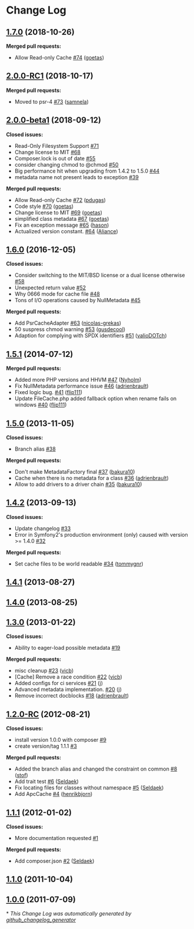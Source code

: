 # Change Log

## [1.7.0](https://github.com/schmittjoh/metadata/tree/1.7.0) (2018-10-26)
**Merged pull requests:**

- Allow Read-only Cache [\#74](https://github.com/schmittjoh/metadata/pull/74) ([goetas](https://github.com/goetas))

## [2.0.0-RC1](https://github.com/schmittjoh/metadata/tree/2.0.0-RC1) (2018-10-17)
**Merged pull requests:**

- Moved to psr-4 [\#73](https://github.com/schmittjoh/metadata/pull/73) ([samnela](https://github.com/samnela))

## [2.0.0-beta1](https://github.com/schmittjoh/metadata/tree/2.0.0-beta1) (2018-09-12)
**Closed issues:**

- Read-Only Filesystem Support [\#71](https://github.com/schmittjoh/metadata/issues/71)
- Change license to MIT [\#68](https://github.com/schmittjoh/metadata/issues/68)
- Composer.lock is out of date [\#55](https://github.com/schmittjoh/metadata/issues/55)
- consider changing chmod to @chmod [\#50](https://github.com/schmittjoh/metadata/issues/50)
- Big performance hit when upgrading from 1.4.2 to 1.5.0 [\#44](https://github.com/schmittjoh/metadata/issues/44)
- metadata name not present leads to exception [\#39](https://github.com/schmittjoh/metadata/issues/39)

**Merged pull requests:**

- Allow Read-only Cache [\#72](https://github.com/schmittjoh/metadata/pull/72) ([pdugas](https://github.com/pdugas))
- Code style  [\#70](https://github.com/schmittjoh/metadata/pull/70) ([goetas](https://github.com/goetas))
- Change license to MIT [\#69](https://github.com/schmittjoh/metadata/pull/69) ([goetas](https://github.com/goetas))
- simplified class metadata  [\#67](https://github.com/schmittjoh/metadata/pull/67) ([goetas](https://github.com/goetas))
- Fix an exception message [\#65](https://github.com/schmittjoh/metadata/pull/65) ([hason](https://github.com/hason))
- Actualized version constant. [\#64](https://github.com/schmittjoh/metadata/pull/64) ([Aliance](https://github.com/Aliance))

## [1.6.0](https://github.com/schmittjoh/metadata/tree/1.6.0) (2016-12-05)
**Closed issues:**

- Consider switching to the MIT/BSD license or a dual license otherwise [\#58](https://github.com/schmittjoh/metadata/issues/58)
- Unexpected return value [\#52](https://github.com/schmittjoh/metadata/issues/52)
- Why 0666 mode for cache file [\#48](https://github.com/schmittjoh/metadata/issues/48)
- Tons of I/O operations caused by NullMetadata [\#45](https://github.com/schmittjoh/metadata/issues/45)

**Merged pull requests:**

- Add PsrCacheAdapter [\#63](https://github.com/schmittjoh/metadata/pull/63) ([nicolas-grekas](https://github.com/nicolas-grekas))
- 50 suspress chmod warning [\#53](https://github.com/schmittjoh/metadata/pull/53) ([gusdecool](https://github.com/gusdecool))
- Adaption for complying with SPDX identifiers [\#51](https://github.com/schmittjoh/metadata/pull/51) ([valioDOTch](https://github.com/valioDOTch))

## [1.5.1](https://github.com/schmittjoh/metadata/tree/1.5.1) (2014-07-12)
**Merged pull requests:**

- Added more PHP versions and HHVM [\#47](https://github.com/schmittjoh/metadata/pull/47) ([Nyholm](https://github.com/Nyholm))
- Fix NullMetadata performance issue [\#46](https://github.com/schmittjoh/metadata/pull/46) ([adrienbrault](https://github.com/adrienbrault))
- Fixed logic bug. [\#41](https://github.com/schmittjoh/metadata/pull/41) ([flip111](https://github.com/flip111))
- Update FileCache.php added fallback option when rename fails on windows [\#40](https://github.com/schmittjoh/metadata/pull/40) ([flip111](https://github.com/flip111))

## [1.5.0](https://github.com/schmittjoh/metadata/tree/1.5.0) (2013-11-05)
**Closed issues:**

- Branch alias [\#38](https://github.com/schmittjoh/metadata/issues/38)

**Merged pull requests:**

- Don't make MetadataFactory final [\#37](https://github.com/schmittjoh/metadata/pull/37) ([bakura10](https://github.com/bakura10))
- Cache when there is no metadata for a class [\#36](https://github.com/schmittjoh/metadata/pull/36) ([adrienbrault](https://github.com/adrienbrault))
- Allow to add drivers to a driver chain [\#35](https://github.com/schmittjoh/metadata/pull/35) ([bakura10](https://github.com/bakura10))

## [1.4.2](https://github.com/schmittjoh/metadata/tree/1.4.2) (2013-09-13)
**Closed issues:**

- Update changelog [\#33](https://github.com/schmittjoh/metadata/issues/33)
- Error in Symfony2's production environment \(only\) caused with version \>= 1.4.0 [\#32](https://github.com/schmittjoh/metadata/issues/32)

**Merged pull requests:**

- Set cache files to be world readable [\#34](https://github.com/schmittjoh/metadata/pull/34) ([tommygnr](https://github.com/tommygnr))

## [1.4.1](https://github.com/schmittjoh/metadata/tree/1.4.1) (2013-08-27)
## [1.4.0](https://github.com/schmittjoh/metadata/tree/1.4.0) (2013-08-25)
## [1.3.0](https://github.com/schmittjoh/metadata/tree/1.3.0) (2013-01-22)
**Closed issues:**

- Ability to eager-load possible metadata [\#19](https://github.com/schmittjoh/metadata/issues/19)

**Merged pull requests:**

- misc cleanup [\#23](https://github.com/schmittjoh/metadata/pull/23) ([vicb](https://github.com/vicb))
- \[Cache\] Remove a race condition [\#22](https://github.com/schmittjoh/metadata/pull/22) ([vicb](https://github.com/vicb))
- Added configs for ci services [\#21](https://github.com/schmittjoh/metadata/pull/21) ([j](https://github.com/j))
- Advanced metadata implementation. [\#20](https://github.com/schmittjoh/metadata/pull/20) ([j](https://github.com/j))
- Remove incorrect docblocks [\#18](https://github.com/schmittjoh/metadata/pull/18) ([adrienbrault](https://github.com/adrienbrault))

## [1.2.0-RC](https://github.com/schmittjoh/metadata/tree/1.2.0-RC) (2012-08-21)
**Closed issues:**

- install version 1.0.0 with composer [\#9](https://github.com/schmittjoh/metadata/issues/9)
- create version/tag 1.1.1 [\#3](https://github.com/schmittjoh/metadata/issues/3)

**Merged pull requests:**

- Added the branch alias and changed the constraint on common [\#8](https://github.com/schmittjoh/metadata/pull/8) ([stof](https://github.com/stof))
- Add trait test [\#6](https://github.com/schmittjoh/metadata/pull/6) ([Seldaek](https://github.com/Seldaek))
- Fix locating files for classes without namespace [\#5](https://github.com/schmittjoh/metadata/pull/5) ([Seldaek](https://github.com/Seldaek))
- Add ApcCache [\#4](https://github.com/schmittjoh/metadata/pull/4) ([henrikbjorn](https://github.com/henrikbjorn))

## [1.1.1](https://github.com/schmittjoh/metadata/tree/1.1.1) (2012-01-02)
**Closed issues:**

- More documentation requested [\#1](https://github.com/schmittjoh/metadata/issues/1)

**Merged pull requests:**

- Add composer.json [\#2](https://github.com/schmittjoh/metadata/pull/2) ([Seldaek](https://github.com/Seldaek))

## [1.1.0](https://github.com/schmittjoh/metadata/tree/1.1.0) (2011-10-04)
## [1.0.0](https://github.com/schmittjoh/metadata/tree/1.0.0) (2011-07-09)


\* *This Change Log was automatically generated by [github_changelog_generator](https://github.com/skywinder/Github-Changelog-Generator)*